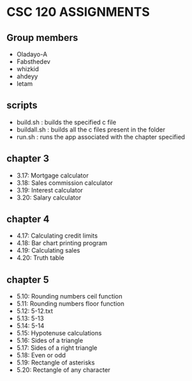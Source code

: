 # CSC 120 ASSIGNMENTS

## Group members

- Oladayo-A
- Fabsthedev
- whizkid
- ahdeyy
- letam

## scripts

- build.sh : builds the specified c file
- buildall.sh : builds all the c files present in the folder
- run.sh : runs the app associated with the chapter specified

## chapter 3

- 3.17: Mortgage calculator
- 3.18: Sales commission calculator
- 3.19: Interest calculator
- 3.20: Salary calculator

## chapter 4

- 4.17: Calculating credit limits
- 4.18: Bar chart printing program
- 4.19: Calculating sales
- 4.20: Truth table


## chapter 5

- 5.10: Rounding numbers ceil function
- 5.11: Rounding numbers floor function
- 5.12: 5-12.txt
- 5.13: 5-13
- 5.14: 5-14
- 5.15: Hypotenuse calculations
- 5.16: Sides of a triangle
- 5.17: Sides of a right triangle
- 5.18: Even or odd
- 5.19: Rectangle of asterisks
- 5.20: Rectangle of any character
